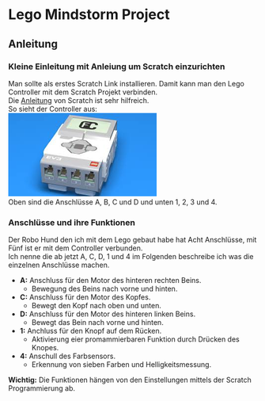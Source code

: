 # Lego Mindstorm Project
 ## Anleitung  
  ### Kleine Einleitung mit Anleiung um Scratch einzurichten
   Man sollte als erstes Scratch Link installieren. Damit kann man den Lego Controller mit dem Scratch Projekt verbinden.  
   Die [Anleitung](https://scratch.mit.edu/ev3 "Link zur Anleitung") von Scratch ist sehr hilfreich.  
   So sieht der Controller aus:  
   ![Controller Bild](https://github.com/Hjordans/Lego-Mindstorm-Project/blob/main/Controller.jpg)  
   Oben sind die Anschlüsse A, B, C und D und unten 1, 2, 3 und 4.

   ### Anschlüsse und ihre Funktionen
   Der Robo Hund den ich mit dem Lego gebaut habe hat Acht Anschlüsse, mit Fünf ist er mit dem Controller verbunden.  
   Ich nenne die ab jetzt A, C, D, 1 und 4 im Folgenden beschreibe ich was die einzelnen Anschlüsse machen.
   
   + **A:** Anschluss für den Motor des hinteren rechten Beins.
		+ Bewegung des Beins nach vorne und hinten.
   + **C:** Anschluss für den Motor des Kopfes.
		+ Bewegt den Kopf nach oben und unten.
   + **D:** Anschluss für den Motor des hinteren linken Beins.
		+ Bewegt das Bein nach vorne und hinten.
   + **1:** Anchluss für den Knopf auf dem Rücken.
		+ Aktivierung eier promammierbaren Funktion durch Drücken des Knopes.
   + **4:** Anschull des Farbsensors.
		+ Erkennung von sieben Farben und Helligkeitsmessung.
   
   **Wichtig:** Die Funktionen hängen von den Einstellungen mittels der Scratch Programmierung ab.
   
 <!-- 30.04.2024 Heute habe ich Angefangen meinen Roboter zu Bauen um Ihn dann Tricks mit Scratch beizubringen.
 Ich hatte dabei leider einen kleinen Rücksetzer da ich einmal neu anfangen musste.
 Außerdem lernte ich ein bisschen mehr über GitHub und wie nützlich es ist ich werde mir es noch mal Zuhause angucken.-->
 
 <!-- 02.04.2024 Heute habe ich den Robound zuende gebaut. 
 Außerdem habe ich mir Heute ein Tutorial zu Git angesehen und  gelernt wie es mit GitHub zusammen hängt.
 Morgen wollte ich anfangen mit dem programmieren des Hundes und vielleicht ein par Fragen vom Fragebogen zubeantworten.-->
 
